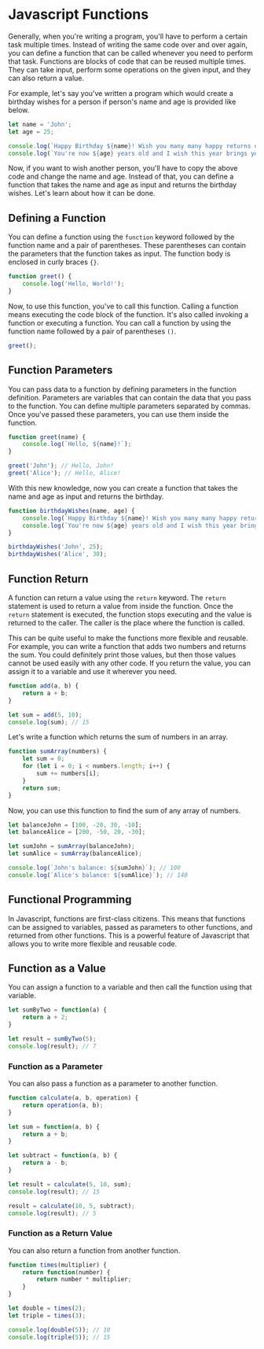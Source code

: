 # Javascript Functions

Generally, when you're writing a program, you'll have to perform a certain task multiple times. Instead of writing 
the same code over and over again, you can define a function that can be called whenever you need to perform that 
task. Functions are blocks of code that can be reused multiple times. They can take input, perform some operations 
on the given input, and they can also return a value.

For example, let's say you've written a program which would create a birthday wishes for a person if person's name 
and age is provided like below. 

```javascript
let name = 'John';
let age = 25;

console.log(`Happy Birthday ${name}! Wish you many many happy returns of the day!`);
console.log(`You're now ${age} years old and I wish this year brings you lots of happiness and success.`);
```

Now, if you want to wish another person, you'll have to copy the above code and change the name and age. Instead of 
that, you can define a function that takes the name and age as input and returns the birthday wishes. Let's learn 
about how it can be done.

## Defining a Function

You can define a function using the `function` keyword followed by the function name and a pair of parentheses. 
These parentheses can contain the parameters that the function takes as input. The function body is enclosed in 
curly braces `{}`.

```javascript
function greet() {
    console.log('Hello, World!');
}
```

Now, to use this function, you've to call this function. Calling a function means executing the code block of the 
function. It's also called invoking a function or executing a function. You can call a function by using the 
function name followed by a pair of parentheses `()`.

```javascript
greet();
```

## Function Parameters

You can pass data to a function by defining parameters in the function definition. Parameters are variables that can 
contain the data that you pass to the function. You can define multiple parameters separated by commas. Once you've 
passed these parameters, you can use them inside the function.

```javascript
function greet(name) {
    console.log(`Hello, ${name}!`);
}

greet('John'); // Hello, John!
greet('Alice'); // Hello, Alice!
```

With this new knowledge, now you can create a function that takes the name and age as input and returns the birthday.

```javascript
function birthdayWishes(name, age) {
    console.log(`Happy Birthday ${name}! Wish you many many happy returns of the day!`);
    console.log(`You're now ${age} years old and I wish this year brings you lots of happiness and success.`);
}

birthdayWishes('John', 25);
birthdayWishes('Alice', 30);
```

## Function Return

A function can return a value using the `return` keyword. The `return` statement is used to return a value from 
inside the function. Once the `return` statement is executed, the function stops executing and the value is returned 
to the caller. The caller is the place where the function is called.

This can be quite useful to make the functions more flexible and reusable. For example, you can write a function 
that adds two numbers and returns the sum. You could definitely print those values, but then those values cannot be 
used easily with any other code. If you return the value, you can assign it to a variable and use it wherever you need.

```javascript
function add(a, b) {
    return a + b;
}

let sum = add(5, 10);
console.log(sum); // 15
```

Let's write a function which returns the sum of numbers in an array.

```javascript
function sumArray(numbers) {
    let sum = 0;
    for (let i = 0; i < numbers.length; i++) {
        sum += numbers[i];
    }
    return sum;
}
```

Now, you can use this function to find the sum of any array of numbers.

```javascript
let balanceJohn = [100, -20, 30, -10];
let balanceAlice = [200, -50, 20, -30];

let sumJohn = sumArray(balanceJohn);
let sumAlice = sumArray(balanceAlice);

console.log(`John's balance: ${sumJohn}`); // 100
console.log(`Alice's balance: ${sumAlice}`); // 140
```

## Functional Programming

In Javascript, functions are first-class citizens. This means that functions can be assigned to variables, passed as parameters to other functions, and returned from other functions. This is a powerful feature of Javascript that allows you to write more flexible and reusable code.

## Function as a Value

You can assign a function to a variable and then call the function using that variable.

```javascript
let sumByTwo = function(a) {
    return a + 2;
}

let result = sumByTwo(5);
console.log(result); // 7
```

### Function as a Parameter

You can also pass a function as a parameter to another function.

```javascript
function calculate(a, b, operation) {
    return operation(a, b);
}

let sum = function(a, b) {
    return a + b;
}

let subtract = function(a, b) {
    return a - b;
}

let result = calculate(5, 10, sum);
console.log(result); // 15

result = calculate(10, 5, subtract);
console.log(result); // 5
```

### Function as a Return Value

You can also return a function from another function.

```javascript
function times(multiplier) {
    return function(number) {
        return number * multiplier;
    }
}

let double = times(2);
let triple = times(3);

console.log(double(5)); // 10
console.log(triple(5)); // 15
```

### 